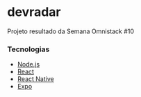 # devradar
Projeto resultado da Semana Omnistack #10
### Tecnologias
- [Node.js](https://nodejs.org/en/)
- [React](https://pt-br.reactjs.org/)
- [React Native](https://reactnative.dev/) 
- [Expo](https://expo.io/)

